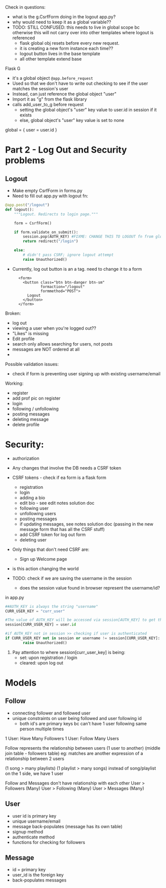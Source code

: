 Check in questions:
- what is the g.CsrfForm doing in the logout app.py?
- why would need to keep it as a global variable??
- TODO: STILL CONFUSED: this needs to live in global scope bc otherwise this will not carry over into other templates where logout is referenced
    - flask global obj resets before every new request.
    - it is creating a new form instance each time??
    - logout button lives in the base template
    - all other template extend base

Flask G
- it's a global object
`@app.before_request`
- Used so that we don't have to write out checking to see if the user matches the session's user
- Instead, can just reference the global object "user"
- Import it as "g" from the flask library
- calls add_user_to_g before request
    - setting the global object's "user" key value to user.id in session if it exists
    - else, global object's "user" key value is set to none

global = {
    user = user.id
}

# Part 2 - Log Out and Security problems

## Logout
- Make empty CsrfForm in forms.py
- Need to fill out app.py with logout fn:
```python
@app.post("/logout")
def logout():
    """Logout. Redirects to login page."""

    form = CsrfForm()

    if form.validate_on_submit():
        session.pop(AUTH_KEY) #FIXME: CHANGE THIS TO LOGOUT fn from global fns
        return redirect("/login")

    else:
        # didn't pass CSRF; ignore logout attempt
        raise Unauthorized()
```
- Currently, log out button is an a tag. need to change it to a form
```jinja
      <form>
        <button class="btn btn-danger btn-sm"
                formaction="/logout"
                formmethod="POST">
          Logout
        </button>
      </form>
```


Broken:
- log out
- viewing a user when you're logged out??
- "Likes" is missing
- Edit profile
- search only allows searching for users, not posts
- messages are NOT ordered at all
-

Possible validation issues:
- check if form is preventing user signing up with existing username/email

Working:
- register
- add prof pic on register
- login
- following / unfollowing
- posting messages
- deleting message
- delete profile

# Security:
- authorization
- Any changes that involve the DB needs a CSRF token
- CSRF tokens - check if ea form is a flask form
    - registration
    - login
    - adding a bio
    - edit bio - see edit notes solution doc
    - following user
    - unfollowing users
    - posting messages
    - if updating messages, see notes solution doc (passing in the new message form that has all the CSRF stuff)
    - add CSRF token for log out form
    - deleting user


- Only things that don't need CSRF are:
    - Sign up Welcome page


- is this action changing the world

- TODO: check if we are saving the username in the session
    -   does the session value found in browser represent the username/id?

in app.py

```python
##AUTH_KEY is always the string "username"
CURR_USER_KEY = "curr_user"

#The value of AUTH_KEY will be accessed via session[AUTH_KEY] to get the username of the instance. This is done on registration / login
session[CURR_USER_KEY] = user.id

#if AUTH_KEY not in session >> checking if user is authenticated
if CURR_USER_KEY not in session or username != session[CURR_USER_KEY]:
        raise Unauthorized()
```
1. Pay attention to where session[curr_user_key] is being:
    - set: upon registration / login
    - cleared: upon log out


# Models

## Follow
- connecting follower and followed user
- unique constraints on user being followed and user following id
    - both id's are primary keys bc can't have 1 user following same person multiple times

1 User: Have Many Followers
1 User: Follow Many Users

Follow represents the relationship between users (1 user to another)
(middle join table - followers table)
eg: matches are another expression of a relationship between 2 users


(1 song > many playlists)
(1 playlist > many songs)
instead of song/playlist on the 1 side, we have 1 user

Follow and Messages don't have relationship with each other
User > Followers (Many)
User > Following (Many)
User > Messages (Many)

## User
- user id is primary key
- unique username/email
- message back-populates (message has its own table)
- signup method
- authenticate method
- functions for checking for followers

## Message
- id = primary key
- user_id is the foreign key
- back-populates messages





